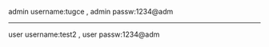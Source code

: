 admin username:tugce  ,
admin passw:1234@adm

-------------------------

user username:test2  ,
user passw:1234@adm
